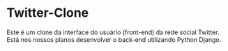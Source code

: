 # Twitter-Clone

Este é um clone da interface do usuário (front-end) da rede social Twitter. Está nos nossos planos desenvolver o back-end utilizando Python Django.
